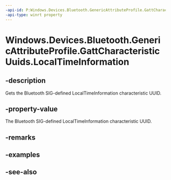 ----api-id: P:Windows.Devices.Bluetooth.GenericAttributeProfile.GattCharacteristicUuids.LocalTimeInformation
-api-type: winrt property
---<!-- Property syntaxpublic System.Guid LocalTimeInformation { get; }--># Windows.Devices.Bluetooth.GenericAttributeProfile.GattCharacteristicUuids.LocalTimeInformation## -descriptionGets the Bluetooth SIG-defined LocalTimeInformation characteristic UUID.## -property-valueThe Bluetooth SIG-defined LocalTimeInformation characteristic UUID.## -remarks## -examples## -see-also